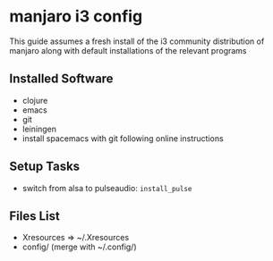 # manjaro i3 config

This guide assumes a fresh install of the i3 community distribution of manjaro along with default installations of the relevant programs


## Installed Software
 - clojure
 - emacs
 - git
 - leiningen
 - install spacemacs with git following online instructions

## Setup Tasks
 - switch from alsa to pulseaudio: `install_pulse`

## Files List
 - Xresources => ~/.Xresources
 - config/ (merge with ~/.config/)
